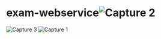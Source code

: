 # exam-webservice![Capture 2](https://user-images.githubusercontent.com/119880246/212476508-6d08f688-9804-407f-81a7-1ff832fb557f.PNG)
![Capture 3](https://user-images.githubusercontent.com/119880246/212476510-a99a3f4c-09f5-459d-bd56-22d484d2fa5c.PNG)
![Capture 1](https://user-images.githubusercontent.com/119880246/212476512-36cca1ca-b21a-4e0e-b6db-ef7fb1cb903c.PNG)
